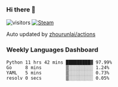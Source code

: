 ### Hi there 👋

![visitors](https://visitor-badge.glitch.me/badge?page_id=zhourunlai)
[![Steam](https://img.shields.io/badge/dynamic/json?label=Steam&query=%24.data.totalSubs&url=https%3A%2F%2Fapi.spencerwoo.com%2Fsubstats%2F%3Fsource%3DsteamGames%26queryKey%3D76561198285156854&suffix=%20Games&logo=steam&labelColor=134375&color=0b1a37&longCache=true)](http://steamcommunity.com/profiles/76561198285156854)

Auto updated by <a href="https://github.com/zhourunlai/zhourunlai/actions" target="_blank">zhourunlai/actions</a>

### Weekly Languages Dashboard

<!--PART:wakatime-->
```text
Python 11 hrs 42 mins █████████▓ 97.99%
Go     8 mins         ▒░░░░░░░░░ 1.24%
YAML   5 mins         ▒░░░░░░░░░ 0.73%
resolv 0 secs         ▒░░░░░░░░░ 0.05%
```
<!--PART:wakatime-->
